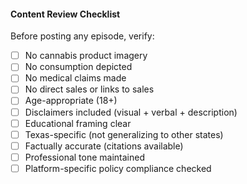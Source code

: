 #### Content Review Checklist

Before posting any episode, verify:

- [ ] No cannabis product imagery
- [ ] No consumption depicted
- [ ] No medical claims made
- [ ] No direct sales or links to sales
- [ ] Age-appropriate (18+)
- [ ] Disclaimers included (visual + verbal + description)
- [ ] Educational framing clear
- [ ] Texas-specific (not generalizing to other states)
- [ ] Factually accurate (citations available)
- [ ] Professional tone maintained
- [ ] Platform-specific policy compliance checked
